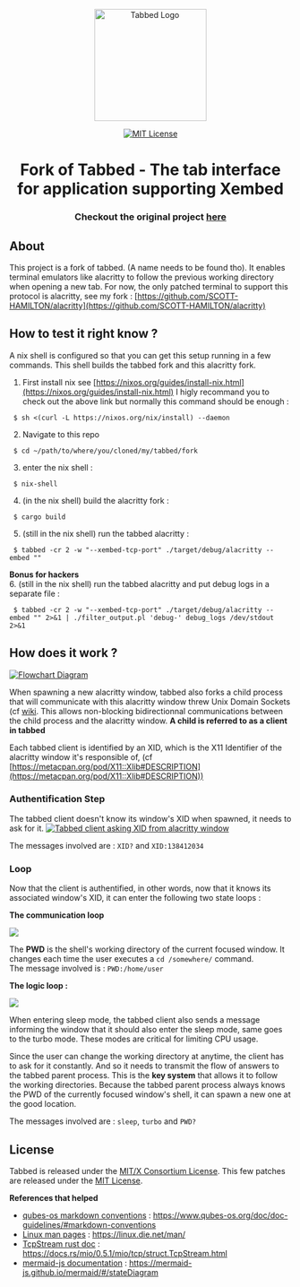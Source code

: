 <p align="center">
    <img width="200" alt="Tabbed Logo" src="https://tools.suckless.org/tabbed/tabbed.png">
</p>

<p align="center">
      <a href="https://scott-hamilton.mit-license.org/"><img alt="MIT License" src="https://img.shields.io/badge/License-MIT-525252.svg?labelColor=292929&logo=creative%20commons&style=for-the-badge" /></a>
</p>

<h1 align="center">Fork of Tabbed - The tab interface for application supporting Xembed </h1>
<h3 align="center">Checkout the original project <a href="https://tools.suckless.org/tabbed/">here</a></h3>

## About

This project is a fork of tabbed. (A name needs to be found tho).
It enables terminal emulators like alacritty to follow the previous working directory when opening a new tab.
For now, the only patched terminal to support this protocol is alacritty, see my fork : [https://github.com/SCOTT-HAMILTON/alacritty](https://github.com/SCOTT-HAMILTON/alacritty)


## How to test it right know ?

A nix shell is configured so that you can get this setup running in a few commands.
This shell builds the tabbed fork and this alacritty fork.

1. First install nix see [https://nixos.org/guides/install-nix.html](https://nixos.org/guides/install-nix.html)
I higly recommand you to check out the above link but normally this command should be enough : 
```shell_session
 $ sh <(curl -L https://nixos.org/nix/install) --daemon
```
2. Navigate to this repo
```shell_session
 $ cd ~/path/to/where/you/cloned/my/tabbed/fork
```
3. enter the nix shell : 
```shell_session
 $ nix-shell
```
4. (in the nix shell) build the alacritty fork : 
```shell_session
 $ cargo build
```
5. (still in the nix shell) run the tabbed alacritty : 
```shell_session
 $ tabbed -cr 2 -w "--xembed-tcp-port" ./target/debug/alacritty --embed ""
```
**Bonus for hackers**  
6. (still in the nix shell) run the tabbed alacritty and put debug logs in a separate file : 
```shell_session
 $ tabbed -cr 2 -w "--xembed-tcp-port" ./target/debug/alacritty --embed "" 2>&1 | ./filter_output.pl 'debug-' debug_logs /dev/stdout 2>&1
```


## How does it work ?

[![Flowchart Diagram](https://mermaid.ink/img/eyJjb2RlIjoiZ3JhcGggVERcbiAgICBBW1RhYmJlZCBwYXJlbnQgcHJvY2Vzc11cbiAgICBcbiAgICBBIC0tPnxYSUQgMXwgVEMxW1RhYmJlZCBDbGllbnQgMV1cbiAgICBBIC0tPnxYSUQgMnwgVEMyW1RhYmJlZCBDbGllbnQgMl1cbiAgICBBIC0tPnxYSUQgM3wgVEMzW1RhYmJlZCBDbGllbnQgM11cbiAgICBUQzEgLS0-IEExW0FsYWNyaXR0eSB0YWIgMV1cbiAgICBUQzIgLS0-IEEyW0FsYWNyaXR0eSB0YWIgMl1cbiAgICBUQzMgLS0-IEEzW0FsYWNyaXR0eSB0YWIgM11cbiAgICAiLCJtZXJtYWlkIjp7InRoZW1lIjoiZGFyayJ9LCJ1cGRhdGVFZGl0b3IiOmZhbHNlfQ)](https://mermaid-js.github.io/mermaid-live-editor/#/edit/eyJjb2RlIjoiZ3JhcGggVERcbiAgICBBW1RhYmJlZCBwYXJlbnQgcHJvY2Vzc11cbiAgICBcbiAgICBBIC0tPnxYSUQgMXwgVEMxW1RhYmJlZCBDbGllbnQgMV1cbiAgICBBIC0tPnxYSUQgMnwgVEMyW1RhYmJlZCBDbGllbnQgMl1cbiAgICBBIC0tPnxYSUQgM3wgVEMzW1RhYmJlZCBDbGllbnQgM11cbiAgICBUQzEgLS0-IEExW0FsYWNyaXR0eSB0YWIgMV1cbiAgICBUQzIgLS0-IEEyW0FsYWNyaXR0eSB0YWIgMl1cbiAgICBUQzMgLS0-IEEzW0FsYWNyaXR0eSB0YWIgM11cbiAgICAiLCJtZXJtYWlkIjp7InRoZW1lIjoiZGFyayJ9LCJ1cGRhdGVFZGl0b3IiOmZhbHNlfQ)

When spawning a new alacritty window, tabbed also forks a child process that will communicate with this alacritty window threw Unix Domain Sockets (cf [wiki](https://systemprogrammingatntu.github.io/mp2/unix_socket.html).
This allows non-blocking bidirectionnal communications between the child process and the alacritty window.
**A child is referred to as a client in tabbed**

Each tabbed client is identified by an XID, which is the X11 Identifier of the alacritty window it's responsible of, (cf [https://metacpan.org/pod/X11::Xlib#DESCRIPTION](https://metacpan.org/pod/X11::Xlib#DESCRIPTION))


### Authentification Step 

The tabbed client doesn't know its window's XID when spawned, it needs to ask for it.
[![Tabbed client asking XID from alacritty window](https://mermaid.ink/img/eyJjb2RlIjoic2VxdWVuY2VEaWFncmFtXG4gICAgVGFiYmVkIENsaWVudCAxLT4-K0FsYWNyaXR0eSBUYWIgMTogSGVsbG8gQWxhY3JpdHR5LCB3aGF0J3MgeW91ciBYMTEgV2luZG93IElkZW50aWZpZXIgP1xuICAgIEFsYWNyaXR0eSBUYWIgMS0tPj4tVGFiYmVkIENsaWVudCAxOiBIaSwgbXkgWElEIGlzIDEzODQxMjAzNC5cbiAgICAgICAgICAgICIsIm1lcm1haWQiOnsidGhlbWUiOiJkZWZhdWx0In0sInVwZGF0ZUVkaXRvciI6ZmFsc2V9)](https://mermaid-js.github.io/mermaid-live-editor/#/edit/eyJjb2RlIjoic2VxdWVuY2VEaWFncmFtXG4gICAgVGFiYmVkIENsaWVudCAxLT4-K0FsYWNyaXR0eSBUYWIgMTogSGVsbG8gQWxhY3JpdHR5LCB3aGF0J3MgeW91ciBYMTEgV2luZG93IElkZW50aWZpZXIgP1xuICAgIEFsYWNyaXR0eSBUYWIgMS0tPj4tVGFiYmVkIENsaWVudCAxOiBIaSwgbXkgWElEIGlzIDEzODQxMjAzNC5cbiAgICAgICAgICAgICIsIm1lcm1haWQiOnsidGhlbWUiOiJkZWZhdWx0In0sInVwZGF0ZUVkaXRvciI6ZmFsc2V9)

The messages involved are : 
`XID?` and `XID:138412034`


### Loop

Now that the client is authentified, in other words, now that it knows its associated window's XID, it can enter the following two state loops :  

**The communication loop**

[![](https://mermaid.ink/img/eyJjb2RlIjoic3RhdGVEaWFncmFtLXYyXG4gICAgc3RhdGUgXCJEaWQgSSByZWNlaXZlIGEgbWVzc2FnZSA_XCIgYXMgVDFcbiAgICBzdGF0ZSBcIklmIGl0J3MgYSBQV0QgQW5zd2VyLCBzYXZlIGl0IGZvciBsYXRlclwiIGFzIFNcblxuICAgIFsqXSAtLT4gVDFcbiAgICBUMSAtLT4gTm9cbiAgICBObyAtLT4gVDFcbiAgICBUMSAtLT4gWWVzXG4gICAgWWVzIC0tPiBTXG4gICAgUyAtLT4gVDFcbiIsIm1lcm1haWQiOnsidGhlbWUiOiJkZWZhdWx0In0sInVwZGF0ZUVkaXRvciI6ZmFsc2V9)](https://mermaid-js.github.io/mermaid-live-editor/#/edit/eyJjb2RlIjoic3RhdGVEaWFncmFtLXYyXG4gICAgc3RhdGUgXCJEaWQgSSByZWNlaXZlIGEgbWVzc2FnZSA_XCIgYXMgVDFcbiAgICBzdGF0ZSBcIklmIGl0J3MgYSBQV0QgQW5zd2VyLCBzYXZlIGl0IGZvciBsYXRlclwiIGFzIFNcblxuICAgIFsqXSAtLT4gVDFcbiAgICBUMSAtLT4gTm9cbiAgICBObyAtLT4gVDFcbiAgICBUMSAtLT4gWWVzXG4gICAgWWVzIC0tPiBTXG4gICAgUyAtLT4gVDFcbiIsIm1lcm1haWQiOnsidGhlbWUiOiJkZWZhdWx0In0sInVwZGF0ZUVkaXRvciI6ZmFsc2V9)

The **PWD** is the shell's working directory of the current focused window.
It changes each time the user executes a `cd /somewhere/` command.  
The message involved is : `PWD:/home/user`



**The logic loop :**  

[![](https://mermaid.ink/img/eyJjb2RlIjoic3RhdGVEaWFncmFtLXYyXG4gICAgc3RhdGUgXCJBbSBJIHRoZSBmb2N1c2VkIHRhYiA_XCIgYXMgVDFcbiAgICBzdGF0ZSBcIlNsZWVwIE1vZGVcIiBhcyBTXG4gICAgc3RhdGUgXCJUdXJibyBNb2RlXCIgYXMgVFxuICAgIHN0YXRlIFwiVHJhbnNtaXQgdGhlIHNhdmVkIHNoZWxsIFBXRCB0byB0YWJiZWQgcGFyZW50IHByb2Nlc3MgaWYgYW55IHdhcyByZWNlaXZlZFwiIGFzIFBcbiAgICBzdGF0ZSBcIkFzayB3aW5kb3cgZm9yIHNoZWxsIFBXRFwiIGFzIEExXG5cblxuICAgIFsqXSAtLT4gVDFcbiAgICBUMSAtLT4gTm9cbiAgICBObyAtLT4gU1xuICAgIFMgLS0-IFQxXG4gICAgVDEgLS0-IFllc1xuICAgIFllcyAtLT4gVFxuICAgIFQgLS0-IFBcbiAgICBQIC0tPiBBMVxuICAgIEExIC0tPiBUMSAiLCJtZXJtYWlkIjp7InRoZW1lIjoiZGVmYXVsdCJ9LCJ1cGRhdGVFZGl0b3IiOmZhbHNlfQ)](https://mermaid-js.github.io/mermaid-live-editor/#/edit/eyJjb2RlIjoic3RhdGVEaWFncmFtLXYyXG4gICAgc3RhdGUgXCJBbSBJIHRoZSBmb2N1c2VkIHRhYiA_XCIgYXMgVDFcbiAgICBzdGF0ZSBcIlNsZWVwIE1vZGVcIiBhcyBTXG4gICAgc3RhdGUgXCJUdXJibyBNb2RlXCIgYXMgVFxuICAgIHN0YXRlIFwiVHJhbnNtaXQgdGhlIHNhdmVkIHNoZWxsIFBXRCB0byB0YWJiZWQgcGFyZW50IHByb2Nlc3MgaWYgYW55IHdhcyByZWNlaXZlZFwiIGFzIFBcbiAgICBzdGF0ZSBcIkFzayB3aW5kb3cgZm9yIHNoZWxsIFBXRFwiIGFzIEExXG5cblxuICAgIFsqXSAtLT4gVDFcbiAgICBUMSAtLT4gTm9cbiAgICBObyAtLT4gU1xuICAgIFMgLS0-IFQxXG4gICAgVDEgLS0-IFllc1xuICAgIFllcyAtLT4gVFxuICAgIFQgLS0-IFBcbiAgICBQIC0tPiBBMVxuICAgIEExIC0tPiBUMSAiLCJtZXJtYWlkIjp7InRoZW1lIjoiZGVmYXVsdCJ9LCJ1cGRhdGVFZGl0b3IiOmZhbHNlfQ)

When entering sleep mode, the tabbed client also sends a message informing the window that it should also enter the sleep mode, same goes to the turbo mode.
These modes are critical for limiting CPU usage.

Since the user can change the working directory at anytime, the client has to ask for it constantly.
And so it needs to transmit the flow of answers to the tabbed parent process.
This is the **key system** that allows it to follow the working directories.
Because the tabbed parent process always knows the PWD of the currently focused window's shell, it can spawn a new one at the good location.


The messages involved are : `sleep`, `turbo` and `PWD?`


## License
Tabbed is released under the [MIT/X Consortium License].
This few patches are released under the [MIT License].





**References that helped**
 - [qubes-os markdown conventions] : <https://www.qubes-os.org/doc/doc-guidelines/#markdown-conventions>
 - [Linux man pages] : <https://linux.die.net/man/>
 - [TcpStream rust doc] : <https://docs.rs/mio/0.5.1/mio/tcp/struct.TcpStream.html>
 - [mermaid-js documentation] : <https://mermaid-js.github.io/mermaid/#/stateDiagram>

[//]: # (These are reference links used in the body of this note and get stripped out when the markdown processor does its job. There is no need to format nicely because it shouldn't be seen. Thanks SO - http://stackoverflow.com/questions/4823468/store-comments-in-markdown-syntax)



   [qubes-os markdown conventions]: <https://www.qubes-os.org/doc/doc-guidelines/#markdown-conventions/>
   [Linux man pages]: <https://linux.die.net/man/>
   [TcpStream rust doc]: <https://docs.rs/mio/0.5.1/mio/tcp/struct.TcpStream.html>
   [mermaid-js documentation]: <https://mermaid-js.github.io/mermaid/#/stateDiagram>


[MIT/X Consortium License]: https://git.suckless.org/tabbed/file/LICENSE.html
[MIT License]: https://scott-hamilton.mit-license.org/
